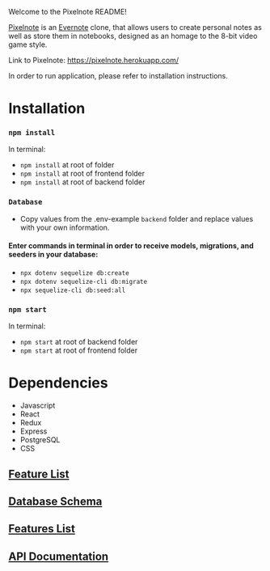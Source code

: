 Welcome to the Pixelnote README!

[Pixelnote](https://pixelnote.herokuapp.com/) is an [Evernote](https://evernote.com/) clone, that allows users to create personal notes as well as store them in notebooks, designed as an homage to the 8-bit video game style.



Link to Pixelnote: https://pixelnote.herokuapp.com/

In order to run application, please refer to installation instructions.

# Installation

### `npm install`
In terminal:
- `npm install` at root of folder
- `npm install` at root of frontend folder
- `npm install` at root of backend folder



### `Database`
- Copy values from the .env-example `backend` folder and replace values with your own information.

#### Enter commands in terminal in order to receive models, migrations, and seeders in your database:
- `npx dotenv sequelize db:create`
- `npx dotenv sequelize-cli db:migrate`
- `npx sequelize-cli db:seed:all`

### `npm start`
In terminal:
- `npm start` at root of backend folder
- `npm start` at root of frontend folder

# Dependencies
- Javascript
- React
- Redux
- Express
- PostgreSQL
- CSS


## [Feature List](https://github.com/KBariso/Pixelnote/wiki/Features-List)

## [Database Schema](https://github.com/KBariso/Pixelnote/wiki/Database-Schemas)

## [Features List](https://github.com/KBariso/Pixelnote/wiki/Features-List)

## [API Documentation](https://github.com/KBariso/Pixelnote/wiki/API-Documentation)
